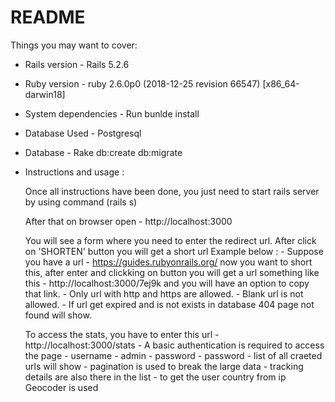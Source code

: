 # README

Things you may want to cover:
* Rails version - Rails 5.2.6

* Ruby version - ruby 2.6.0p0 (2018-12-25 revision 66547) [x86_64-darwin18]

* System dependencies - Run bunlde install

* Database Used - Postgresql

* Database - Rake db:create db:migrate

* Instructions and usage :

	Once all instructions have been done, you just need to start rails server by using command (rails s)

	After that on browser open - http://localhost:3000

	You will see a form where you need to enter the redirect url. After click on 'SHORTEN' button you will get a short url Example below :
		- Suppose you have a url - https://guides.rubyonrails.org/ now you want to short this, after enter and clickking on button you will get a url something like this - http://localhost:3000/7ej9k and you will have an option to copy that link.
		- Only url with http and https are allowed.
		- Blank url is not allowed.
		- If url get expired and is not exists in database 404 page not found will show.

	To access the stats, you have to enter this url
		- http://localhost:3000/stats
		- A basic authentication is required to access the page
			- username - admin
			- password - password
		- list of all craeted urls will show
		- pagination is used to break the large data
		- tracking details are also there in the list
		- to get the user country from ip Geocoder is used
